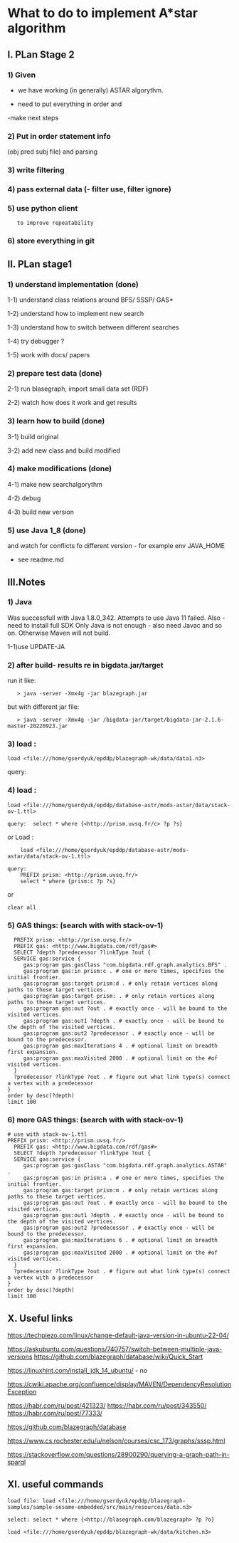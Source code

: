 
# What to do to implement A*star algorithm #

## I. PLan Stage 2

### 1) Given
   - we have working (in generally) ASTAR algorythm. 
   
   - need to put everything in order and 
   
   -make next steps
 
### 2) Put in order statement info 
   (obj pred subj file) and parsing
   
### 3) write filtering

### 4) pass external data (- filter use, filter ignore)

### 5) use python client
       to improve repeatability
 
### 6) store everything in git


## II. PLan stage1

### 1) understand implementation (done) ### 

  1-1) understand class relations around BFS/ SSSP/ GAS*

  1-2) understand how to implement new search

  1-3) understand how to switch between different searches

  1-4) try debugger ?

  1-5) work with docs/ papers

### 2) prepare test data (done)

  2-1) run blasegraph, import small data set (RDF)

  2-2) watch how does it work and get results

### 3) learn how to build (done)

  3-1) build original

  3-2) add new class and build modified
  
### 4) make modifications (done)

  4-1) make new searchalgorythm

  4-2) debug

  4-3) build new version

### 5) use Java 1_8 (done)
 and watch for conflicts fo different version - for example env JAVA_HOME
 - see readme.md


## III.Notes

### 1) Java
  Was successfull with Java 1.8.0_342. Attempts to use Java 11 failed.
  Also - need to install full SDK  Only Java is not enough - also need Javac and so on.
  Otherwise Maven will not build.

1-1)use UPDATE-JA

### 2) after build- results re in bigdata.jar/target

   run it like: 

```
   > java -server -Xmx4g -jar blazegraph.jar 
```
   
   but with different jar file: 

```
   > java -server -Xmx4g -jar /bigdata-jar/target/bigdata-jar-2.1.6-master-20220923.jar
```
    
### 3) load :	

```
load <file:///home/gserdyuk/epddp/blazegraph-wk/data/data1.n3>
```

   query:	

### 4) load :	

```
load <file:///home/gserdyuk/epddp/database-astr/mods-astar/data/stack-ov-1.ttl>

query:	select * where {<http://prism.uvsq.fr/c> ?p ?s}
```
   
   or Load :

```
	load <file:///home/gserdyuk/epddp/database-astr/mods-astar/data/stack-ov-1.ttl>

query:    
    PREFIX prism: <http://prism.uvsq.fr/>
	select * where {prism:c ?p ?s}
```
   or

```
clear all
```

### 5) GAS things:  (search with with stack-ov-1)
```
  PREFIX prism: <http://prism.uvsq.fr/>
  PREFIX gas: <http://www.bigdata.com/rdf/gas#>
  SELECT ?depth ?predecessor ?linkType ?out {
  SERVICE gas:service {
     gas:program gas:gasClass "com.bigdata.rdf.graph.analytics.BFS" .
     gas:program gas:in prism:c . # one or more times, specifies the initial frontier.
     gas:program gas:target prism:d . # only retain vertices along paths to these target vertices.
     gas:program gas:target prism: . # only retain vertices along paths to these target vertices.
     gas:program gas:out ?out . # exactly once - will be bound to the visited vertices.
     gas:program gas:out1 ?depth . # exactly once - will be bound to the depth of the visited vertices.
     gas:program gas:out2 ?predecessor . # exactly once - will be bound to the predecessor.
     gas:program gas:maxIterations 4 . # optional limit on breadth first expansion.
     gas:program gas:maxVisited 2000 . # optional limit on the #of visited vertices.
  }
  ?predecessor ?linkType ?out . # figure out what link type(s) connect a vertex with a predecessor
} 
order by desc(?depth)
limit 100
```

### 6) more GAS things:  (search with with stack-ov-1)

```
# use with stack-ov-1.ttl
PREFIX prism: <http://prism.uvsq.fr/>
  PREFIX gas: <http://www.bigdata.com/rdf/gas#>
  SELECT ?depth ?predecessor ?linkType ?out {
  SERVICE gas:service {
     gas:program gas:gasClass "com.bigdata.rdf.graph.analytics.ASTAR" .
     gas:program gas:in prism:a . # one or more times, specifies the initial frontier.
     gas:program gas:target prism:m . # only retain vertices along paths to these target vertices.
     gas:program gas:out ?out . # exactly once - will be bound to the visited vertices.
     gas:program gas:out1 ?depth . # exactly once - will be bound to the depth of the visited vertices.
     gas:program gas:out2 ?predecessor . # exactly once - will be bound to the predecessor.
     gas:program gas:maxIterations 6 . # optional limit on breadth first expansion.
     gas:program gas:maxVisited 2000 . # optional limit on the #of visited vertices.
  }
  ?predecessor ?linkType ?out . # figure out what link type(s) connect a vertex with a predecessor
} 
order by desc(?depth)
limit 100
```

## X. Useful links

https://techpiezo.com/linux/change-default-java-version-in-ubuntu-22-04/

https://askubuntu.com/questions/740757/switch-between-multiple-java-versions
https://github.com/blazegraph/database/wiki/Quick_Start

https://linuxhint.com/install_jdk_14_ubuntu/ - no

https://cwiki.apache.org/confluence/display/MAVEN/DependencyResolutionException

https://habr.com/ru/post/421323/
https://habr.com/ru/post/343550/
https://habr.com/ru/post/77333/

https://github.com/blazegraph/database

https://www.cs.rochester.edu/u/nelson/courses/csc_173/graphs/sssp.html

https://stackoverflow.com/questions/28900290/querying-a-graph-path-in-sparql

## XI. useful commands

```
load file: load <file:///home/gserdyuk/epddp/blazegraph-samples/sample-sesame-embedded/src/main/resources/data.n3>
```
```
select: select * where {<http://blasegraph.com/blazegraph> ?p ?o}
```

```
load <file:///home/gserdyuk/epddp/blazegraph-wk/data/kitchen.n3>
```
